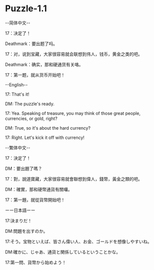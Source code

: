 # Puzzle-1.1

--简体中文--

17：决定了！

Deathmark：要出题了吗。

17：对，说到宝藏，大家很容易就会联想到伟人，钱币，黄金之类的吧。

Deathmark：确实，那和硬通货有关咯。

17：第一题，就从货币开始吧！

--English--

17: That's it!

DM: The puzzle's ready.

17: Yea. Speaking of treasure, you may think of those great people, currencies, or gold, right?

DM: True, so it's about the hard currency?

17: Right. Let's kick it off with currency!

--繁体中文--

17：決定了！

DM：要出題了嗎？

17：對，說道寶藏，大家很容易就會聯想到偉人，錢幣，黃金之類的吧。

DM：確實，那和硬幣通貨有關囉。

17：第一題，就從貨幣開始吧！

ーー日本語ーー

17:決まりだ！

DM:問題を出すのか。

17:そう。宝物といえば、皆さん偉い人、お金、ゴールドを想像しやすいね。

DM:確かに、じゃあ、通貨と関係しているということかな。

17:第一問、貨幣から始めよう！
